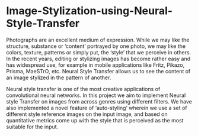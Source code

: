 # Image-Stylization-using-Neural-Style-Transfer

Photographs are an excellent medium of expression. While we may like the structure, substance or ‘content’ portrayed by one photo, we may like the colors, texture, patterns or simply put, the ‘style’ that we perceive in others. In the recent years, editing or stylizing images has become rather easy and has widespread use, for example in mobile applications like Fritz, Pikazo, Prisma, MaeSTrO, etc. Neural Style Transfer allows us to see the content of an image stylized in the pattern of another. 

Neural style transfer is one of the most creative applications of convolutional neural networks. In this project we aim to implement Neural style Transfer on images from across genres using different filters. We have also implemented a novel feature of ‘auto-styling’ wherein we
use a set of different style reference images on the input image, and based on quantitative metrics come up with the style that is perceived as the most suitable for the input.

